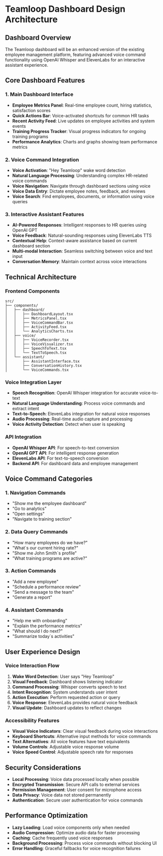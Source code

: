 # Teamloop Dashboard Design Architecture

## Dashboard Overview
The Teamloop dashboard will be an enhanced version of the existing employee management platform, featuring advanced voice command functionality using OpenAI Whisper and ElevenLabs for an interactive assistant experience.

## Core Dashboard Features

### 1. Main Dashboard Interface
- **Employee Metrics Panel**: Real-time employee count, hiring statistics, satisfaction scores
- **Quick Actions Bar**: Voice-activated shortcuts for common HR tasks
- **Recent Activity Feed**: Live updates on employee activities and system events
- **Training Progress Tracker**: Visual progress indicators for ongoing training programs
- **Performance Analytics**: Charts and graphs showing team performance metrics

### 2. Voice Command Integration
- **Voice Activation**: "Hey Teamloop" wake word detection
- **Natural Language Processing**: Understanding complex HR-related voice commands
- **Voice Navigation**: Navigate through dashboard sections using voice
- **Voice Data Entry**: Dictate employee notes, feedback, and reviews
- **Voice Search**: Find employees, documents, or information using voice queries

### 3. Interactive Assistant Features
- **AI-Powered Responses**: Intelligent responses to HR queries using OpenAI GPT
- **Voice Feedback**: Natural-sounding responses using ElevenLabs TTS
- **Contextual Help**: Context-aware assistance based on current dashboard section
- **Multi-modal Interaction**: Seamless switching between voice and text input
- **Conversation Memory**: Maintain context across voice interactions

## Technical Architecture

### Frontend Components
```
src/
├── components/
│   ├── dashboard/
│   │   ├── DashboardLayout.tsx
│   │   ├── MetricsPanel.tsx
│   │   ├── VoiceCommandBar.tsx
│   │   ├── ActivityFeed.tsx
│   │   └── AnalyticsCharts.tsx
│   ├── voice/
│   │   ├── VoiceRecorder.tsx
│   │   ├── VoiceVisualizer.tsx
│   │   ├── SpeechToText.tsx
│   │   └── TextToSpeech.tsx
│   └── assistant/
│       ├── AssistantInterface.tsx
│       ├── ConversationHistory.tsx
│       └── VoiceCommands.tsx
```

### Voice Integration Layer
- **Speech Recognition**: OpenAI Whisper integration for accurate voice-to-text
- **Natural Language Understanding**: Process voice commands and extract intent
- **Text-to-Speech**: ElevenLabs integration for natural voice responses
- **Audio Processing**: Real-time audio capture and processing
- **Voice Activity Detection**: Detect when user is speaking

### API Integration
- **OpenAI Whisper API**: For speech-to-text conversion
- **OpenAI GPT API**: For intelligent response generation
- **ElevenLabs API**: For text-to-speech conversion
- **Backend API**: For dashboard data and employee management

## Voice Command Categories

### 1. Navigation Commands
- "Show me the employee dashboard"
- "Go to analytics"
- "Open settings"
- "Navigate to training section"

### 2. Data Query Commands
- "How many employees do we have?"
- "What\`s our current hiring rate?"
- "Show me John Smith\`s profile"
- "What training programs are active?"

### 3. Action Commands
- "Add a new employee"
- "Schedule a performance review"
- "Send a message to the team"
- "Generate a report"

### 4. Assistant Commands
- "Help me with onboarding"
- "Explain the performance metrics"
- "What should I do next?"
- "Summarize today\`s activities"

## User Experience Design

### Voice Interaction Flow
1. **Wake Word Detection**: User says "Hey Teamloop"
2. **Visual Feedback**: Dashboard shows listening indicator
3. **Command Processing**: Whisper converts speech to text
4. **Intent Recognition**: System understands user intent
5. **Action Execution**: Perform requested action or query
6. **Voice Response**: ElevenLabs provides natural voice feedback
7. **Visual Update**: Dashboard updates to reflect changes

### Accessibility Features
- **Visual Voice Indicators**: Clear visual feedback during voice interactions
- **Keyboard Shortcuts**: Alternative input methods for voice commands
- **Text Alternatives**: All voice features have text equivalents
- **Volume Controls**: Adjustable voice response volume
- **Voice Speed Control**: Adjustable speech rate for responses

## Security Considerations
- **Local Processing**: Voice data processed locally when possible
- **Encrypted Transmission**: Secure API calls to external services
- **Permission Management**: User consent for microphone access
- **Data Privacy**: Voice data not stored permanently
- **Authentication**: Secure user authentication for voice commands

## Performance Optimization
- **Lazy Loading**: Load voice components only when needed
- **Audio Compression**: Optimize audio data for faster processing
- **Caching**: Cache frequently used voice responses
- **Background Processing**: Process voice commands without blocking UI
- **Error Handling**: Graceful fallbacks for voice recognition failures

